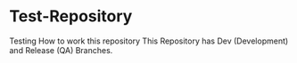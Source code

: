 # Test-Repository
Testing How to work this repository
This Repository has Dev (Development) and Release (QA) Branches.

